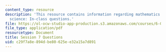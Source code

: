 ```yaml
---
content_type: resource
description: 'This resource contains information regarding mathematics for computer
  science: In-class questions.'
file: https://ol-ocw-studio-app-production.s3.amazonaws.com/courses/6-042j-mathematics-for-computer-science-spring-2015/c29f7a8e894dbe80625ee32a15a7d891_MIT6_042JS15_cp7.pdf
file_type: application/pdf
resourcetype: Document
title: Session 7 Questions
uid: c29f7a8e-894d-be80-625e-e32a15a7d891
---
```

